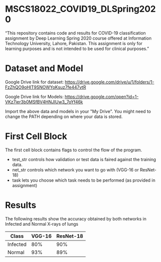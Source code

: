 # MSCS18022_COVID19_DLSpring2020
“This repository contains code and results for COVID-19 classification assignment by Deep Learning Spring 2020 course offered at Information Technology University, Lahore, Pakistan. This assignment is only for learning purposes and is not intended to be used for clinical purposes.”

# Dataset and Model
Google Drive link for dataset:
https://drive.google.com/drive/u/1/folders/1-FzZhQO9oHIT9SNOWYoKsuz7fe447vtR

Google Drive link for Models:
https://drive.google.com/open?id=1-VKz7ier3b0MSfBV4HNJIUw3_7oYf46k

Import the above data and models in your "My Drive". You might need to change the PATH depending on where your data is stored.

# First Cell Block
The first cell block contains flags to control the flow of the program.

* test_str controls how validation or test data is faired against the training data.
* net_str controls which network you want to go with (VGG-16 or ResNet-18)
* task lets you choose which task needs to be performed (as provided in assignment)

# Results
The following results show the accuracy obtained by both networks in Infected and Normal X-rays of lungs

Class | VGG-16 | ResNet-18
------------ | ------------- | -------------
Infected | 80% | 90%
Normal | 93% | 89%

